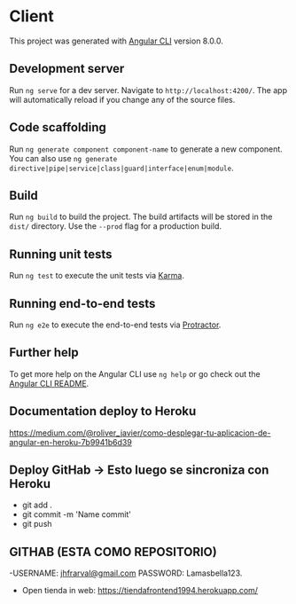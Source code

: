 # Client

This project was generated with [Angular CLI](https://github.com/angular/angular-cli) version 8.0.0.

## Development server

Run `ng serve` for a dev server. Navigate to `http://localhost:4200/`. The app will automatically reload if you change any of the source files.

## Code scaffolding

Run `ng generate component component-name` to generate a new component. You can also use `ng generate directive|pipe|service|class|guard|interface|enum|module`.

## Build

Run `ng build` to build the project. The build artifacts will be stored in the `dist/` directory. Use the `--prod` flag for a production build.

## Running unit tests

Run `ng test` to execute the unit tests via [Karma](https://karma-runner.github.io).

## Running end-to-end tests

Run `ng e2e` to execute the end-to-end tests via [Protractor](http://www.protractortest.org/).

## Further help

To get more help on the Angular CLI use `ng help` or go check out the [Angular CLI README](https://github.com/angular/angular-cli/blob/master/README.md).

## Documentation deploy to Heroku
https://medium.com/@roliver_javier/como-desplegar-tu-aplicacion-de-angular-en-heroku-7b9941b6d39

## Deploy GitHab -> Esto luego se sincroniza con Heroku
- git add .
- git commit -m 'Name commit'
- git push

## GITHAB (ESTA COMO REPOSITORIO)
-USERNAME: jhfrarval@gmail.com PASSWORD:  Lamasbella123.
- Open tienda in web: https://tiendafrontend1994.herokuapp.com/
